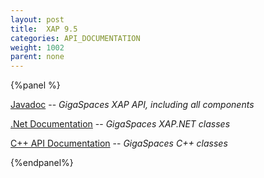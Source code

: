 ```yaml
---
layout: post
title:  XAP 9.5
categories: API_DOCUMENTATION
weight: 1002
parent: none
---
```


 {%panel  %}

[Javadoc](http://www.gigaspaces.com/docs/JavaDoc9.5/index.html) -- _GigaSpaces XAP API, including all components_

[.Net Documentation](http://www.gigaspaces.com/docs/dotnetdocs9.5) -- _GigaSpaces XAP.NET classes_

[C+\+ API Documentation](http://www.gigaspaces.com/docs/cppdocs9.5) -- _GigaSpaces C+\+ classes_

{%endpanel%}